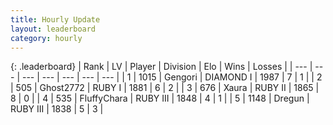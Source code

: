 ```yaml
---
title: Hourly Update
layout: leaderboard
category: hourly
---
```


{: .leaderboard}
| Rank | LV | Player | Division | Elo | Wins | Losses |
| --- | --- | --- | --- | --- | --- | --- |
| <span data-change="0">1</span> | 1015 | <span title="ID: 294236">Gengori</span> | DIAMOND I | <span data-change="21">1987</span> | <span data-change="5">7</span> | <span data-change="1">1</span> |
| <span data-change="-">2</span> | 505 | <span title="ID: 336637">Ghost2772</span> | RUBY I | <span data-change="-">1881</span> | <span data-change="-">6</span> | <span data-change="-">2</span> |
| <span data-change="-">3</span> | 676 | <span title="ID: 200908">Xaura</span> | RUBY II | <span data-change="-">1865</span> | <span data-change="-">8</span> | <span data-change="-">0</span> |
| <span data-change="-">4</span> | 535 | <span title="ID: 344359">FluffyChara</span> | RUBY III | <span data-change="-">1848</span> | <span data-change="-">4</span> | <span data-change="-">1</span> |
| <span data-change="-3">5</span> | 1148 | <span title="ID: 337810">Dregun</span> | RUBY III | <span data-change="3">1838</span> | <span data-change="4">5</span> | <span data-change="2">3</span> |